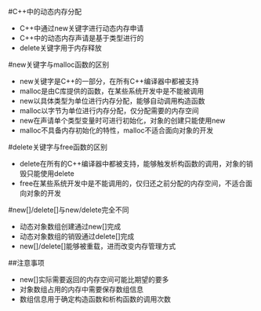 #C++中的动态内存分配

* C++中通过new关键字进行动态内存申请
* C++中的动态内存声请是基于类型进行的
* delete关键字用于内存释放

#new关键字与malloc函数的区别
* new关键字是C++的一部分，在所有C++编译器中都被支持
* malloc是由C库提供的函数，在某些系统开发中是不能被调用
* new以具体类型为单位进行内存分配，能够自动调用构造函数
* malloc以字节为单位进行内存分配，仅分配需要的内存空间
* new在声请单个类型变量时可进行初始化，对象的创建只能使用new
* malloc不具备内存初始化的特性，malloc不适合面向对象的开发

#delete关键字与free函数的区别
* delete在所有的C++编译器中都被支持，能够触发析构函数的调用，对象的销毁只能使用delete
* free在某些系统开发中是不能调用的，仅归还之前分配的内存空间，不适合面向对象的开发

#new[]/delete[]与new/delete完全不同
* 动态对象数组创建通过new[]完成
* 动态对象数组的销毁通过delete[]完成
* new[]/delete[]能够被重载，进而改变内存管理方式

##注意事项
* new[]实际需要返回的内存空间可能比期望的要多
* 对象数组占用的内存中需要保存数组信息
* 数组信息用于确定构造函数和析构函数的调用次数
